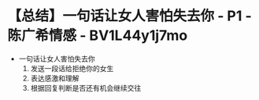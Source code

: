 # 【总结】一句话让女人害怕失去你 - P1 - 陈广希情感 - BV1L44y1j7mo

-   一句话让女人害怕失去你
    1.  发送一段话给拒绝你的女生
    2.  表达感激和理解
    3.  根据回复判断是否还有机会继续交往